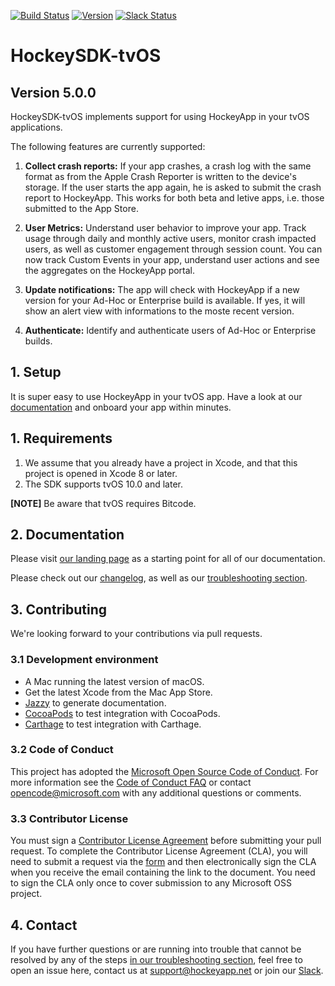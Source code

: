 [![Build Status](https://www.bitrise.io/app/15b9a1dcfda1cf1b/status.svg?token=n9IZGTdsHL_AsoavGsz1kw&branch=develop)](https://www.bitrise.io/app/15b9a1dcfda1cf1b)
[![Version](http://cocoapod-badges.herokuapp.com/v/HockeySDK-tvOS/badge.png)](http://cocoadocs.org/docsets/HockeySDK-tvOS)
[![Slack Status](https://slack.hockeyapp.net/badge.svg)](https://slack.hockeyapp.net)

# HockeySDK-tvOS

## Version 5.0.0

HockeySDK-tvOS implements support for using HockeyApp in your tvOS applications.

The following features are currently supported:

1. **Collect crash reports:** If your app crashes, a crash log with the same format as from the Apple Crash Reporter is written to the device's storage. If the user starts the app again, he is asked to submit the crash report to HockeyApp. This works for both beta and letive apps, i.e. those submitted to the App Store.

2. **User Metrics:** Understand user behavior to improve your app. Track usage through daily and monthly active users, monitor crash impacted users, as well as customer engagement through session count. You can now track Custom Events in your app, understand user actions and see the aggregates on the HockeyApp portal.

3. **Update notifications:** The app will check with HockeyApp if a new version for your Ad-Hoc or Enterprise build is available. If yes, it will show an alert view with informations to the moste recent version.

4. **Authenticate:** Identify and authenticate users of Ad-Hoc or Enterprise builds.

## 1. Setup
It is super easy to use HockeyApp in your tvOS app. Have a look at our [documentation](https://www.hockeyapp.net/help/sdk/tvos/5.0.0/index.html) and onboard your app within minutes.

<a id="requirements"></a> 
## 1. Requirements

1. We assume that you already have a project in Xcode, and that this project is opened in Xcode 8 or later.
2. The SDK supports tvOS 10.0 and later.

**[NOTE]** 
Be aware that tvOS requires Bitcode.

## 2. Documentation

Please visit [our landing page](https://www.hockeyapp.net/help/sdk/tvos/5.0.0/index.html) as a starting point for all of our documentation.

Please check out our [changelog](http://www.hockeyapp.net/help/sdk/tvos/5.0.0/changelog.html), as well as our [troubleshooting section](https://www.hockeyapp.net/help/sdk/tvos/5.0.0/installation--setup.html#troubleshooting).

## 3. Contributing

We're looking forward to your contributions via pull requests.

### 3.1 Development environment

* A Mac running the latest version of macOS.
* Get the latest Xcode from the Mac App Store.
* [Jazzy](https://github.com/realm/jazzy) to generate documentation.
* [CocoaPods](https://cocoapods.org/) to test integration with CocoaPods.
* [Carthage](https://github.com/Carthage/Carthage) to test integration with Carthage.

### 3.2 Code of Conduct

This project has adopted the [Microsoft Open Source Code of Conduct](https://opensource.microsoft.com/codeofconduct/). For more information see the [Code of Conduct FAQ](https://opensource.microsoft.com/codeofconduct/faq/) or contact [opencode@microsoft.com](mailto:opencode@microsoft.com) with any additional questions or comments.

### 3.3 Contributor License

You must sign a [Contributor License Agreement](https://cla.microsoft.com/) before submitting your pull request. To complete the Contributor License Agreement (CLA), you will need to submit a request via the [form](https://cla.microsoft.com/) and then electronically sign the CLA when you receive the email containing the link to the document. You need to sign the CLA only once to cover submission to any Microsoft OSS project. 

## 4. Contact

If you have further questions or are running into trouble that cannot be resolved by any of the steps [in our troubleshooting section](https://www.hockeyapp.net/help/sdk/tvos/5.0.0/installation--setup.html#troubleshooting), feel free to open an issue here, contact us at [support@hockeyapp.net](mailto:support@hockeyapp.net) or join our [Slack](https://slack.hockeyapp.net).
